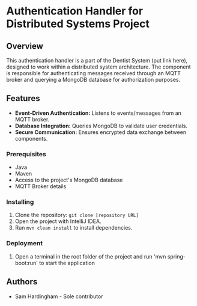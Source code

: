 # Authentication Handler for Distributed Systems Project

## Overview
This authentication handler is a part of the Dentist System (put link here), designed to work within a distributed system architecture. The component is responsible for authenticating messages received through an MQTT broker and querying a MongoDB database for authorization purposes.

## Features
- **Event-Driven Authentication:** Listens to events/messages from an MQTT broker.
- **Database Integration:** Queries MongoDB to validate user credentials.
- **Secure Communication:** Ensures encrypted data exchange between components.

### Prerequisites
- Java 
- Maven 
- Access to the project's MongoDB database
- MQTT Broker details

### Installing
1. Clone the repository: `git clone [repository URL]`
2. Open the project with IntelliJ IDEA.
3. Run `mvn clean install` to install dependencies.

### Deployment
1. Open a terminal in the root folder of the project and run 'mvn spring-boot:run' to start the application

## Authors
- Sam Hardingham - Sole contributor
